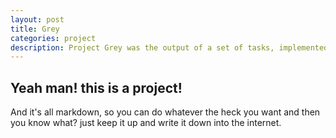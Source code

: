 ```yaml
---
layout: post
title: Grey
categories: project
description: Project Grey was the output of a set of tasks, implemented by principles, learned by experience and study.
---
```

## Yeah man! this is a project! 

And it's all markdown, so you can do whatever the heck you want and then you know what? just keep it up and write it down into the internet. 